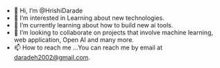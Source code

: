 - 👋 Hi, I’m @HrishiDarade
- 👀 I’m interested in Learning about new technologies.
- 🌱 I’m currently learning about how to build new ai tools.
- 💞️ I’m looking to collaborate on projects that involve machine learning, web application, Open AI and many more.
- 📫 How to reach me ...You can reach me by email at daradeh2002@gmail.com.

<!---
HrishiDarade/HrishiDarade is a ✨ special ✨ repository because its `README.md` (this file) appears on your GitHub profile.![wallpaperflare com_wallpaper (7)1](https://github.com/HrishiDarade/HrishiDarade/assets/99548417/3a75fc28-54ad-478c-a833-cd57261041c5)

You can click the Preview link to take a look at your changes.![Snake animation](https://github.com/hrishidarade/hrishidarade/blob/main/images/snake.gif)

--->

